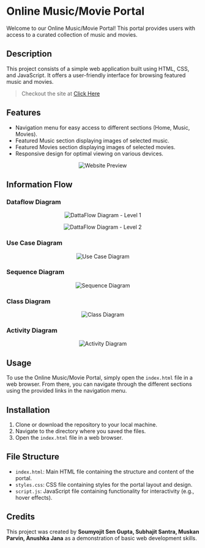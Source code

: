 # Online Music/Movie Portal

Welcome to our Online Music/Movie Portal! This portal provides users with access to a curated collection of music and movies.

## Description

This project consists of a simple web application built using HTML, CSS, and JavaScript. It offers a user-friendly interface for browsing featured music and movies.
> Checkout the site at [Click Here](https://crayfish0.github.io/online-movie-music-portal/)
## Features

- Navigation menu for easy access to different sections (Home, Music, Movies).
- Featured Music section displaying images of selected music.
- Featured Movies section displaying images of selected movies.
- Responsive design for optimal viewing on various devices.

<p align="center">
  <img src="Assets/Website.png" alt="Website Preview"/>
</p>

## Information Flow

### Dataflow Diagram

<p align="center">
  <img src="Assets/DFDLevel1.png" alt="DattaFlow Diagram - Level 1"/>
</p>
<p align="center">
  <img src="Assets/DFDLevel2.png" alt="DattaFlow Diagram - Level 2"/>
</p>

### Use Case Diagram

<p align="center">
  <img src="Assets/UseCaseDiagram.png" alt="Use Case Diagram"/>
</p>

### Sequence Diagram

<p align="center">
  <img src="Assets/SequenceDiagram.png" alt="Sequence Diagram"/>
</p>

### Class Diagram

<p align="center">
  <img src="Assets/ClassDiagram.png" alt="Class Diagram"/>
</p>

### Activity Diagram

<p align="center">
  <img src="Assets/ActivityDiagram.png" alt="Activity Diagram"/>
</p>

## Usage

To use the Online Music/Movie Portal, simply open the `index.html` file in a web browser. From there, you can navigate through the different sections using the provided links in the navigation menu.

## Installation

1. Clone or download the repository to your local machine.
2. Navigate to the directory where you saved the files.
3. Open the `index.html` file in a web browser.

## File Structure

- `index.html`: Main HTML file containing the structure and content of the portal.
- `styles.css`: CSS file containing styles for the portal layout and design.
- `script.js`: JavaScript file containing functionality for interactivity (e.g., hover effects).

## Credits

This project was created by **Soumyojit Sen Gupta, Subhajit Santra, Muskan Parvin, Anushka Jana** as a demonstration of basic web development skills.

